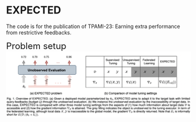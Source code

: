 # EXPECTED
The code is for the publication of TPAMI-23: Earning extra performance from restrictive feedbacks.

<font size='5'> Problem setup </font>
![alt text](https://github.com/kylejingli/EXPECTED/blob/main/figs/EXPECTED%20Problem.png)


